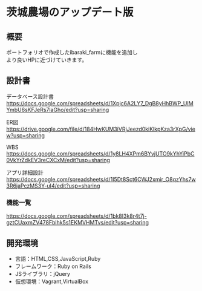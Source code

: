 # 茨城農場のアップデート版

## 概要
ポートフォリオで作成したibaraki_farmに機能を追加し  
より良いHPに近づけていきます。

## 設計書
データベース設計書  
https://docs.google.com/spreadsheets/d/1Xpjc6A2LY7_DgB8yHhBWP_UIMYmbU6sKFJeRs7laGho/edit?usp=sharing

ER図  
https://drive.google.com/file/d/184HwKUM3iVRjJeezd0kiKlkpKza3rXpG/view?usp=sharing

WBS  
https://docs.google.com/spreadsheets/d/1y8LH4XPm6BYvjUTO9kYhYiPbC0VkYrZdkEV3reCXCxM/edit?usp=sharing

アプリ詳細設計  
https://docs.google.com/spreadsheets/d/1I5Dt8Sct6CWJ2xmir_O8qzYhs7w3R6jaPczMS3Y-uI4/edit?usp=sharing

### 機能一覧
https://docs.google.com/spreadsheets/d/1bk8I3k8r4t7j-gztCUaxmZV478Fblhk5s1EKMVHMTvs/edit?usp=sharing

## 開発環境
- 言語：HTML,CSS,JavaScript,Ruby
- フレームワーク：Ruby on Rails
- JSライブラリ：jQuery
- 仮想環境：Vagrant,VirtualBox
